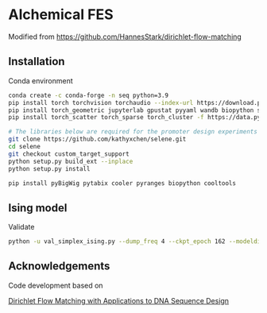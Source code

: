 # Alchemical FES
Modified from https://github.com/HannesStark/dirichlet-flow-matching

## Installation
Conda environment
```bash
conda create -c conda-forge -n seq python=3.9
pip install torch torchvision torchaudio --index-url https://download.pytorch.org/whl/cu113
pip install torch_geometric jupyterlab gpustat pyyaml wandb biopython spyrmsd einops biopandas plotly seaborn prody tqdm lightning imageio tmtools "fair-esm[esmfold]" e3nn
pip install torch_scatter torch_sparse torch_cluster -f https://data.pyg.org/whl/torch-2.1.0+cu113.htm

# The libraries below are required for the promoter design experiments
git clone https://github.com/kathyxchen/selene.git
cd selene
git checkout custom_target_support
python setup.py build_ext --inplace
python setup.py install

pip install pyBigWig pytabix cooler pyranges biopython cooltools
```
## Ising model
Validate
```bash
python -u val_simplex_ising.py --dump_freq 4 --ckpt_epoch 162 --modeldir_type clsfreeG/Eloss/guidanceM/test2-mixTdata --workdir_descriptor T2.0_Int80Amax10 --uncond_model_ckpt logs-dir-ising/latt6x6T3.2/kernel3x3_timeembed_symmetrized/eloss_uncond/addmseloss/model-epoch=109-train_loss=3.79.ckpt --clsfree_guidance --probability_tilt --clsfree_guidance_dataset --validation_temperature 2.0
```
## Acknowledgements
Code development based on

[Dirichlet Flow Matching with Applications to DNA Sequence Design](https://github.com/HannesStark/dirichlet-flow-matching)
